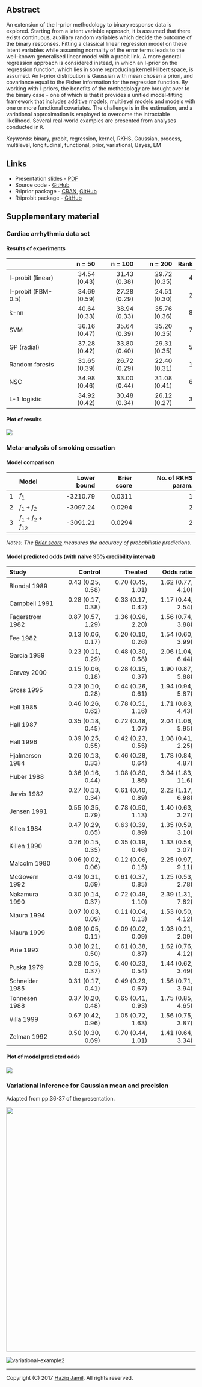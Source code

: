
Abstract
--------

An extension of the I-prior methodology to binary response data is explored. Starting from a latent variable approach, it is assumed that there exists continuous, auxiliary random variables which decide the outcome of the binary responses. Fitting a classical linear regression model on these latent variables while assuming normality of the error terms leads to the well-known generalised linear model with a probit link. A more general regression approach is considered instead, in which an I-prior on the regression function, which lies in some reproducing kernel Hilbert space, is assumed. An I-prior distribution is Gaussian with mean chosen a priori, and covariance equal to the Fisher information for the regression function. By working with I-priors, the benefits of the methodology are brought over to the binary case - one of which is that it provides a unified model-fitting framework that includes additive models, multilevel models and models with one or more functional covariates. The challenge is in the estimation, and a variational approximation is employed to overcome the intractable likelihood. Several real-world examples are presented from analyses conducted in `R`.

*Keywords*: binary, probit, regression, kernel, RKHS, Gaussian, process, multilevel, longitudinal, functional, prior, variational, Bayes, EM

Links
-----

-   Presentation slides - [PDF](http://phd3.haziqj.ml/phd-presentation-3-handout.pdf)
-   Source code - [GitHub](https://github.com/haziqjamil/phd-presentation-3)
-   R/iprior package - [CRAN](https://cran.r-project.org/package=iprior), [GitHub](https://github.com/haziqjamil/iprior)
-   R/iprobit package - [GitHub](https://github.com/haziqjamil/iprobit)

Supplementary material
----------------------

### Cardiac arrhythmia data set

#### Results of experiments

|                    |        n = 50|       n = 100|       n = 200|  Rank|
|--------------------|-------------:|-------------:|-------------:|-----:|
| I-probit (linear)  |  34.54 (0.43)|  31.43 (0.38)|  29.72 (0.35)|     4|
| I-probit (FBM-0.5) |  34.69 (0.59)|  27.28 (0.29)|  24.51 (0.30)|     2|
| k-nn               |  40.64 (0.33)|  38.94 (0.33)|  35.76 (0.36)|     8|
| SVM                |  36.16 (0.47)|  35.64 (0.39)|  35.20 (0.35)|     7|
| GP (radial)        |  37.28 (0.42)|  33.80 (0.40)|  29.31 (0.35)|     5|
| Random forests     |  31.65 (0.39)|  26.72 (0.29)|  22.40 (0.31)|     1|
| NSC                |  34.98 (0.46)|  33.00 (0.44)|  31.08 (0.41)|     6|
| L-1 logistic       |  34.92 (0.42)|  30.48 (0.34)|  26.12 (0.27)|     3|

#### Plot of results

![](README_files/figure-markdown_github/plot.readme.cardiac-1.png)

### Meta-analysis of smoking cessation

#### Model comparison

|     | Model                                                |  Lower bound|  Brier score|  No. of RKHS param.|
|-----|:-----------------------------------------------------|------------:|------------:|-------------------:|
| 1   | *f*<sub>1</sub>                                      |     -3210.79|       0.0311|                   1|
| 2   | *f*<sub>1</sub> + *f*<sub>2</sub>                    |     -3097.24|       0.0294|                   2|
| 3   | *f*<sub>1</sub> + *f*<sub>2</sub> + *f*<sub>12</sub> |     -3091.21|       0.0294|                   2|

*Notes: The [Brier score](https://en.wikipedia.org/wiki/Brier_score) measures the accuracy of probabilistic predictions.*

#### Model predicted odds (with naive 95% credibility interval)

| Study           |            Control|            Treated|         Odds ratio|
|:----------------|------------------:|------------------:|------------------:|
| Blondal 1989    |  0.43 (0.25, 0.58)|  0.70 (0.45, 1.01)|  1.62 (0.77, 4.10)|
| Campbell 1991   |  0.28 (0.17, 0.38)|  0.33 (0.17, 0.42)|  1.17 (0.44, 2.54)|
| Fagerstrom 1982 |  0.87 (0.57, 1.29)|  1.36 (0.96, 2.20)|  1.56 (0.74, 3.88)|
| Fee 1982        |  0.13 (0.06, 0.17)|  0.20 (0.10, 0.26)|  1.54 (0.60, 3.99)|
| Garcia 1989     |  0.23 (0.11, 0.29)|  0.48 (0.30, 0.68)|  2.06 (1.04, 6.44)|
| Garvey 2000     |  0.15 (0.06, 0.18)|  0.28 (0.15, 0.37)|  1.90 (0.87, 5.88)|
| Gross 1995      |  0.23 (0.10, 0.28)|  0.44 (0.26, 0.61)|  1.94 (0.94, 5.87)|
| Hall 1985       |  0.46 (0.26, 0.62)|  0.78 (0.51, 1.16)|  1.71 (0.83, 4.43)|
| Hall 1987       |  0.35 (0.18, 0.45)|  0.72 (0.48, 1.07)|  2.04 (1.06, 5.95)|
| Hall 1996       |  0.39 (0.25, 0.55)|  0.42 (0.23, 0.55)|  1.08 (0.41, 2.25)|
| Hjalmarson 1984 |  0.26 (0.13, 0.33)|  0.46 (0.28, 0.64)|  1.78 (0.84, 4.87)|
| Huber 1988      |  0.36 (0.16, 0.44)|  1.08 (0.80, 1.86)|  3.04 (1.83, 11.6)|
| Jarvis 1982     |  0.27 (0.13, 0.34)|  0.61 (0.40, 0.89)|  2.22 (1.17, 6.98)|
| Jensen 1991     |  0.55 (0.35, 0.79)|  0.78 (0.50, 1.13)|  1.40 (0.63, 3.27)|
| Killen 1984     |  0.47 (0.29, 0.65)|  0.63 (0.39, 0.89)|  1.35 (0.59, 3.10)|
| Killen 1990     |  0.26 (0.15, 0.35)|  0.35 (0.19, 0.46)|  1.33 (0.54, 3.07)|
| Malcolm 1980    |  0.06 (0.02, 0.06)|  0.12 (0.06, 0.15)|  2.25 (0.97, 9.11)|
| McGovern 1992   |  0.49 (0.31, 0.69)|  0.61 (0.37, 0.85)|  1.25 (0.53, 2.78)|
| Nakamura 1990   |  0.30 (0.14, 0.37)|  0.72 (0.49, 1.10)|  2.39 (1.31, 7.82)|
| Niaura 1994     |  0.07 (0.03, 0.09)|  0.11 (0.04, 0.13)|  1.53 (0.50, 4.12)|
| Niaura 1999     |  0.08 (0.05, 0.11)|  0.09 (0.02, 0.09)|  1.03 (0.21, 2.09)|
| Pirie 1992      |  0.38 (0.21, 0.50)|  0.61 (0.38, 0.87)|  1.62 (0.76, 4.12)|
| Puska 1979      |  0.28 (0.15, 0.37)|  0.40 (0.23, 0.54)|  1.44 (0.62, 3.49)|
| Schneider 1985  |  0.31 (0.17, 0.41)|  0.49 (0.29, 0.67)|  1.56 (0.71, 3.94)|
| Tonnesen 1988   |  0.37 (0.20, 0.48)|  0.65 (0.41, 0.93)|  1.75 (0.85, 4.65)|
| Villa 1999      |  0.67 (0.42, 0.96)|  1.05 (0.72, 1.63)|  1.56 (0.75, 3.87)|
| Zelman 1992     |  0.50 (0.30, 0.69)|  0.70 (0.44, 1.01)|  1.41 (0.64, 3.34)|

#### Plot of model predicted odds

![](README_files/figure-markdown_github/plot.smoke.all-1.png)

### Variational inference for Gaussian mean and precision

Adapted from pp.36-37 of the presentation.

<img src="figure/var-ex.png" width="650"> <!-- ![variational-example1](figure/var-ex.png) -->

![variational-example2](figure/animation.gif)

------------------------------------------------------------------------

Copyright (C) 2017 [Haziq Jamil](http://haziqj.ml). All rights reserved.
